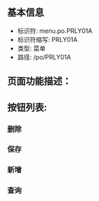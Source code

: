 
## 基本信息

- 标识符: menu.po.PRLY01A
- 标识符缩写: PRLY01A
- 类型: 菜单
- 路径: /po/PRLY01A

## 页面功能描述：





## 按钮列表:


### 删除



### 保存



### 新增



### 查询


